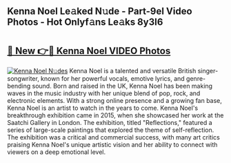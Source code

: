 ## Kenna Noel Le𝚊ked N𝚞de - Part-9eI Video Photos - Hot Onlyf𝚊ns Le𝚊ks 8y3I6

# <h2><a href="http://ab61501.deff.icu/?id=Kenna+Noel">🔗 New 👉🔴 Kenna Noel VIDEO Photos</a></h2>

[![Kenna Noel N𝚞des](https://i.imgur.com/rIISA9y.gif)](http://ab61501.deff.icu/?id=Kenna+Noel)
Kenna Noel is a talented and versatile British singer-songwriter, known for her powerful vocals, emotive lyrics, and genre-bending sound. Born and raised in the UK, Kenna Noel has been making waves in the music industry with her unique blend of pop, rock, and electronic elements. With a strong online presence and a growing fan base, Kenna Noel is an artist to watch in the years to come. Kenna Noel's breakthrough exhibition came in 2015, when she showcased her work at the Saatchi Gallery in London. The exhibition, titled "Reflections," featured a series of large-scale paintings that explored the theme of self-reflection. The exhibition was a critical and commercial success, with many art critics praising Kenna Noel's unique artistic vision and her ability to connect with viewers on a deep emotional level.
